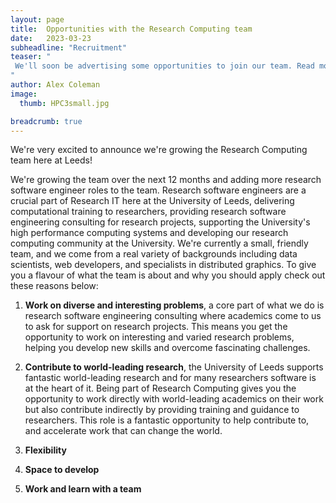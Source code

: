 ```yaml
---
layout: page
title:  Opportunities with the Research Computing team
date:   2023-03-23
subheadline: "Recruitment"
teaser: "
 We'll soon be advertising some opportunities to join our team. Read more to find out what we're about!
"
author: Alex Coleman
image:
  thumb: HPC3small.jpg

breadcrumb: true
---
```


We're very excited to announce we're growing the Research Computing team here at Leeds!

We're growing the team over the next 12 months and adding more research software engineer roles to the team. 
Research software engineers are a crucial part of Research IT here at the University of Leeds, delivering computational training to researchers, providing research software engineering consulting for research projects, supporting the University's high performance computing systems and developing our research computing community at the University. 
We're currently a small, friendly team, and we come from a real variety of backgrounds including data scientists, web developers, and specialists in distributed graphics.
To give you a flavour of what the team is about and why you should apply check out these reasons below:

1. **Work on diverse and interesting problems**, a core part of what we do is research software engineering consulting where academics come to us to ask for support on research projects. This means you get the opportunity to work on interesting and varied research problems, helping you develop new skills and overcome fascinating challenges. 

2. **Contribute to world-leading research**, the University of Leeds supports fantastic world-leading research and for many researchers software is at the heart of it. Being part of Research Computing gives you the opportunity to work directly with world-leading academics on their work but also contribute indirectly by providing training and guidance to researchers. This role is a fantastic opportunity to help contribute to, and accelerate work that can change the world.

3. **Flexibility**

4. **Space to develop**

5. **Work and learn with a team**